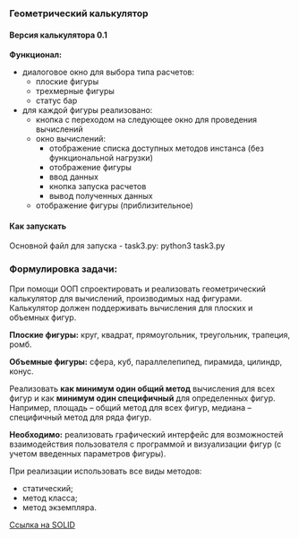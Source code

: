 ### Геометрический калькулятор

#### Версия калькулятора 0.1

**Функционал:**
- диалоговое окно для выбора типа расчетов:
  - плоские фигуры
  - трехмерные фигуры
  - статус бар
- для каждой фигуры реализовано:
  - кнопка с переходом на следующее окно для проведения вычислений
  - окно вычислений:
    - отображение списка доступных методов инстанса (без функциональной нагрузки)
    - отображение фигуры
    - ввод данных
    - кнопка запуска расчетов
    - вывод полученных данных
  - отображение фигуры (приблизительное)

#### Как запускать
Основной файл для запуска - task3.py: python3 task3.py

### Формулировка задачи:
При помощи ООП спроектировать и реализовать геометрический калькулятор для вычислений, производимых над фигурами. 
Калькулятор должен поддерживать вычисления для плоских и объемных фигур.

**Плоские фигуры:** круг, квадрат, прямоугольник, треугольник, трапеция, ромб.

**Объемные фигуры:** сфера, куб, параллелепипед, пирамида, цилиндр, конус.

Реализовать **как минимум один общий метод** вычисления для всех фигур и как **минимум один специфичный** для 
определенных фигур. Например, площадь – общий метод для всех фигур, медиана – специфичный метод для ряда фигур.

**Необходимо:** реализовать графический интерфейс для возможностей взаимодействия пользователя с программой и 
визуализации фигур (с учетом введенных параметров фигуры).

При реализации использовать все виды методов: 
- статический; 
- метод класса;
- метод экземпляра.

[Ссылка на SOLID](https://medium.com/webbdev/solid-4ffc018077da)